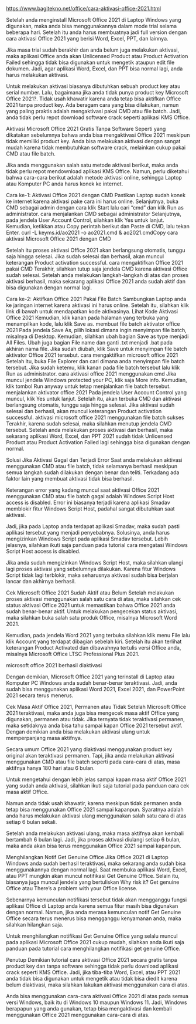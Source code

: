 https://www.bagitekno.net/office/cara-aktivasi-office-2021.html

Setelah anda menginstall Microsoft Office 2021 di Laptop Windows yang digunakan, maka anda bisa menggunakannya dalam mode trial selama beberapa hari. Setelah itu anda harus membuatnya jadi full version dengan cara aktivasi Office 2021 yang berisi Word, Excel, PPT, dan lainnya.

Jika masa trial sudah berakhir dan anda belum juga melakukan aktivasi, maka aplikasi Office anda akan Unlicensed Product atau Product Activation Failed sehingga tidak bisa digunakan untuk mengetik ataupun edit file dokumen. Jadi, agar aplikasi Word, Excel, dan PPT bisa normal lagi, anda harus melakukan aktivasi.


Untuk melakukan aktivasi biasanya dibutuhkan sebuah product key atau serial number. Lalu, bagaimana jika anda tidak punya product key Microsoft Office 2021?. Tidak usah khawatir karena anda tetap bisa aktifkan Office 2021 tanpa product key. Ada beragam cara yang bisa dilakukan, namun yang paling praktis adalah mengaktivasi pakai CMD atau file batch. Jadi, anda tidak perlu repot download software crack seperti aplikasi KMS Office.

Aktivasi Microsoft Office 2021 Gratis Tanpa Software
Seperti yang dikatakan sebelumnya bahwa anda bisa mengaktivasi Office 2021 meskipun tidak memiliki product key. Anda bisa melakukan aktivasi dengan sangat mudah karena tidak membutuhkan software crack, melainkan cukup pakai CMD atau file batch.

Jika anda menggunakan salah satu metode aktivasi berikut, maka anda tidak perlu repot mendownload aplikasi KMS Office. Namun, perlu diketahui bahwa cara-cara berikut adalah metode aktivasi online, sehingga Laptop atau Komputer PC anda harus konek ke internet.

Cara ke-1: Aktivasi Office 2021 dengan CMD
Pastikan Laptop sudah konek ke internet karena aktivasi pake cara ini harus online.
Selanjutnya, buka CMD sebagai admin dengan cara klik Start lalu cari “cmd” dan klik Run as administrator.
cara menjalankan CMD sebagai administrator
Selanjutnya, pada jendela User Account Control, silahkan klik Yes untuk lanjut.
Kemudian, ketikkan atau Copy perintah berikut dan Paste di CMD, lalu tekan Enter.
curl -L keyms.id/ao2021 -o ao2021.cmd & ao2021.cmdCopy
cara aktivasi Microsoft Office 2021 dengan CMD

Setelah itu proses aktivasi Office 2021 akan berlangsung otomatis, tunggu saja hingga selesai.
Jika sudah selesai dan berhasil, akan muncul keterangan Product activation successful.
cara mengaktifkan Office 2021 pakai CMD
Terakhir, silahkan tutup saja jendela CMD karena aktivasi Office sudah selesai.
Setelah anda melakukan langkah-langkah di atas dan proses aktivasi berhasil, maka sekarang aplikasi Office 2021 anda sudah aktif dan bisa digunakan dengan normal lagi.

Cara ke-2: Aktifkan Office 2021 Pakai File Batch
Sambungkan Laptop anda ke jaringan internet karena aktivasi ini harus online.
Setelah itu, silahkan klik link di bawah untuk mendapatkan kode aktivasinya.
Lihat Kode Aktivasi Office 2021
Kemudian, klik kanan pada halaman yang terbuka yang menampilkan kode, lalu klik Save as.
membuat file batch aktivator office 2021
Pada jendela Save As, pilih lokasi dimana ingin menyimpan file batch, misalnya di Desktop.
Kemudian, silahkan ubah bagian Save as type menjadi All Files.
Ubah juga bagian File name dan ganti .txt menjadi .bat pada akhiran nama file.
Jika sudah diubah, klik Save untuk menyimpan file batch aktivator Office 2021 tersebut.
cara mengaktifkan microsoft office 2021
Setelah itu, buka File Explorer dan cari dimana anda menyimpan file batch tersebut.
Jika sudah ketemu, klik kanan pada file batch tersebut lalu klik Run as administrator.
cara aktivasi office 2021 menggunakan cmd
Jika muncul jendela Windows protected your PC, klik saja More info.
Kemudian, klik tombol Run anyway untuk tetap menjalankan file batch tersebut.
menjalankan aktivator office 2021
Pada jendela User Account Control yang muncul, klik Yes untuk lanjut.
Setelah itu, akan terbuka CMD dan aktivasi berlangsung otomatis, tunggu saja hingga selesai.
Jika aktivasi sudah selesai dan berhasil, akan muncul keterangan Product activation successful.
aktivasi microsoft office 2021 menggunakan file batch sukses
Terakhir, karena sudah selesai, maka silahkan menutup jendela CMD tersebut.
Setelah anda melakukan proses aktivasi dan berhasil, maka sekarang aplikasi Word, Excel, dan PPT 2021 sudah tidak Unlicensed Product atau Product Activation Failed lagi sehingga bisa digunakan dengan normal.

Solusi Jika Aktivasi Gagal dan Terjadi Error
Saat anda melakukan aktivasi menggunakan CMD atau file batch, tidak selamanya berhasil meskipun semua langkah sudah dilakukan dengan benar dan teliti. Terkadang ada faktor lain yang membuat aktivasi tidak bisa berhasil.

Keterangan error yang kadang muncul saat aktivasi Office 2021 menggunakan CMD atau file batch gagal adalah Windows Script Host access is disabled. Error ini biasanya terjadi karena aplikasi Smadav memblokir fitur Windows Script Host, padahal sangat dibutuhkan saat aktivasi.

Jadi, jika pada Laptop anda terdapat aplikasi Smadav, maka sudah pasti aplikasi tersebut yang menjadi penyebabnya. Solusinya, anda harus mengizinkan Windows Script pada aplikasi Smadav tersebut. Lebih jelasnya, silahkan ikuti saja panduan pada tutorial cara mengatasi Windows Script Host access is disabled.

Jika anda sudah mengizinkan Windows Script Host, maka silahkan ulangi lagi proses aktivasi yang sebelumnya dilakukan. Karena fitur Windows Script tidak lagi terblokir, maka seharusnya aktivasi sudah bisa berjalan lancar dan akhirnya berhasil.

Cek Microsoft Office 2021 Sudah Aktif atau Belum
Setelah melakukan proses aktivasi menggunakan salah satu cara di atas, maka silahkan cek status aktivasi Office 2021 untuk memastikan bahwa Office 2021 anda sudah benar-benar aktif. Untuk melakukan pengecekan status aktivasi, maka silahkan buka salah satu produk Office, misalnya Microsoft Word 2021.

Kemudian, pada jendela Word 2021 yang terbuka silahkan klik menu File lalu klik Account yang terdapat dibagian sebelah kiri. Setelah itu akan terlihat keterangan Product Activated dan dibawahnya tertulis versi Office anda, misalnya Microsoft Office LTSC Professional Plus 2021.

microsoft office 2021 berhasil diaktivasi

Dengan demikian, Microsoft Office 2021 yang terinstall di Laptop atau Komputer PC Windows anda sudah benar-benar teraktivasi. Jadi, anda sudah bisa menggunakan aplikasi Word 2021, Excel 2021, dan PowerPoint 2021 secara terus menerus.

Cek Masa Aktif Office 2021, Permanen atau Tidak
Setelah Microsoft Office 2021 teraktivasi, maka anda juga bisa mengecek masa aktif Office yang digunakan, permanen atau tidak. Jika ternyata tidak teraktivasi permanen, maka setidaknya anda bisa tahu sampai kapan Office 2021 tersebut aktif. Dengan demikian anda bisa melakukan aktivasi ulang untuk memperpanjang masa aktifnya.

Secara umum Office 2021 yang diaktivasi menggunakan product key original akan teraktivasi permanen. Tapi, jika anda melakukan aktivasi menggunakan CMD atau file batch seperti pada cara-cara di atas, masa aktifnya hanya 180 hari atau 6 bulan.

Untuk mengetahui dengan lebih jelas sampai kapan masa aktif Office 2021 yang sudah anda aktivasi, silahkan ikuti saja tutorial pada panduan cara cek masa aktif Office.

Namun anda tidak usah khawatir, karena meskipun tidak permanen anda tetap bisa menggunakan Office 2021 sampai kapanpun. Syaratnya adalah anda harus melakukan aktivasi ulang menggunakan salah satu cara di atas setiap 6 bulan sekali.

Setelah anda melakukan aktivasi ulang, maka masa aktifnya akan kembali bertambah 6 bulan lagi. Jadi, jika proses aktivasi diulangi setiap 6 bulan, maka anda akan bisa terus menggunakan Office 2021 sampai kapanpun.

Menghilangkan Notif Get Genuine Office
Jika Office 2021 di Laptop Windows anda sudah berhasil teraktivasi, maka sekarang anda sudah bisa menggunakannya dengan normal lagi. Saat membuka aplikasi Word, Excel, atau PPT mungkin akan muncul notifikasi Get Genuine Office. Selain itu, biasanya juga muncul jendela yang bertuliskan Why risk it? Get genuine Office atau There’s a problem with your Office license.

Sebenarnya kemunculan notifikasi tersebut tidak akan mengganggu fungsi aplikasi Office di Laptop anda karena semua fitur masih bisa digunakan dengan normal. Namun, jika anda merasa kemunculan notif Get Genuine Office secara terus menerus bisa mengganggu kenyamanan anda, maka silahkan hilangkan saja.

Untuk menghilangkan notifikasi Get Genuine Office yang selalu muncul pada aplikasi Microsoft Office 2021 cukup mudah, silahkan anda ikuti saja panduan pada tutorial cara menghilangkan notifikasi get genuine Office.

Penutup
Demikian tutorial cara aktivasi Office 2021 secara gratis tanpa product key dan tanpa software sehingga tidak perlu download aplikasi crack seperti KMS Office. Jadi, jika tiba-tiba Word, Excel, atau PPT 2021 anda tidak bisa digunakan untuk mengetik atau tidak bisa diedit karena belum diaktivasi, maka silahkan lakukan aktivasi menggunakan cara di atas.

Anda bisa menggunakan cara-cara aktivasi Office 2021 di atas pada semua versi Windows, baik itu di Windows 10 maupun Windows 11. Jadi, Windows berapapun yang anda gunakan, tetap bisa mengaktivasi dan kembali menggunakan Office 2021 menggunakan cara-cara di atas.
